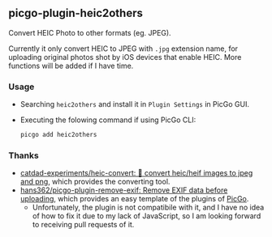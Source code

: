 ## picgo-plugin-heic2others

Convert HEIC Photo to other formats (eg. JPEG).

Currently it only convert HEIC to JPEG with `.jpg` extension name, for uploading original photos shot by iOS devices that enable HEIC. More functions will be added if I have time.

### Usage

- Searching `heic2others` and install it in `Plugin Settings` in PicGo GUI.
- Executing the folowing command if using PicGo CLI:

  ```bash
  picgo add heic2others
  ```

### Thanks

- [catdad-experiments/heic-convert: 🤳 convert heic/heif images to jpeg and png](https://github.com/catdad-experiments/heic-convert), which provides the converting tool.
- [hans362/picgo-plugin-remove-exif: Remove EXIF data before uploading](https://github.com/hans362/picgo-plugin-remove-exif), which provides an easy template of the plugins of [PicGo](https://github.com/PicGo/PicGo-Core).
  - Unfortunately, the plugin is not compatibile with it, and I have no idea of how to fix it due to my lack of JavaScript, so I am looking forward to receiving pull requests of it.
